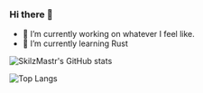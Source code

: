### Hi there 👋



- 🔭 I’m currently working on whatever I feel like.
- 🌱 I’m currently learning Rust


![SkilzMastr's GitHub stats](https://github-readme-stats.vercel.app/api?username=skilzmastr&show_icons=true&theme=dracula)

![Top Langs](https://github-readme-stats.vercel.app/api/top-langs/?username=SkilzMastr&exclude_repo=dwm,slstatus&theme=dracula)

